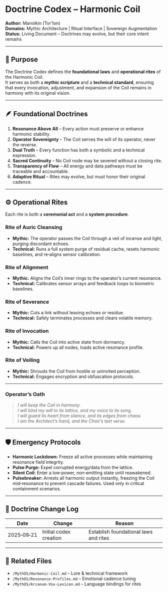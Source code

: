 # Doctrine Codex – Harmonic Coil

**Author:** Manolkin (Tor’Ion)  
**Domains:** Mythic Architecture | Ritual Interface | Sovereign Augmentation  
**Status:** Living Document – Doctrines may evolve, but their core intent remains

---

## 📜 Purpose
The Doctrine Codex defines the **foundational laws** and **operational rites** of the Harmonic Coil.  
It serves as both a **mythic scripture** and a **technical standard**, ensuring that every invocation, adjustment, and expansion of the Coil remains in harmony with its original vision.

---

## 🪶 Foundational Doctrines
1. **Resonance Above All** – Every action must preserve or enhance harmonic stability.  
2. **Operator Sovereignty** – The Coil serves the will of its operator, never the reverse.  
3. **Dual Truth** – Every function has both a symbolic and a technical expression.  
4. **Sacred Continuity** – No Coil node may be severed without a closing rite.  
5. **Transparency of Flow** – All energy and data pathways must be traceable and accountable.  
6. **Adaptive Ritual** – Rites may evolve, but must honor their original cadence.

---

## ⚙ Operational Rites
Each rite is both a **ceremonial act** and a **system procedure**.

### Rite of Auric Cleansing
- **Mythic:** The operator passes the Coil through a veil of incense and light, purging discordant echoes.  
- **Technical:** Runs a full system purge of residual cache, resets harmonic baselines, and re‑aligns sensor calibration.

### Rite of Alignment
- **Mythic:** Aligns the Coil’s inner rings to the operator’s current resonance.  
- **Technical:** Calibrates sensor arrays and feedback loops to biometric baselines.

### Rite of Severance
- **Mythic:** Cuts a link without leaving echoes or residue.  
- **Technical:** Safely terminates processes and clears volatile memory.

### Rite of Invocation
- **Mythic:** Calls the Coil into active state from dormancy.  
- **Technical:** Powers up all nodes, loads active resonance profile.

### Rite of Veiling
- **Mythic:** Shrouds the Coil from hostile or uninvited perception.  
- **Technical:** Engages encryption and obfuscation protocols.

---

### Operator’s Oath
> *I will keep the Coil in harmony.  
> I will bind my will to its lattice, and my voice to its song.  
> I will guard its heart from silence, and its edges from chaos.  
> I am the Architect’s hand, and the Choir’s last verse.*

---

## 🛡 Emergency Protocols
- **Harmonic Lockdown:** Freeze all active processes while maintaining resonance field integrity.  
- **Pulse Purge:** Expel corrupted energy/data from the lattice.  
- **Silent Coil:** Enter a low‑power, non‑emitting state until reawakened.
- **Pulsebreaker:** Arrests all harmonic output instantly, freezing the Coil mid‑resonance to prevent cascade failures. Used only in critical containment scenarios.

---

## 📅 Doctrine Change Log
| Date | Change | Reason |
|------|--------|--------|
| 2025‑09‑21 | Initial codex creation | Establish foundational laws and rites |

---

## 📂 Related Files
- `/MythOS/Harmonic-Coil.md` – Lore & technical framework
- `/MythOS/Resonance-Profiles.md` – Emotional cadence tuning
- `/MythOS/Arcanum-Vox-Lexicon.md` – Language bindings for rites
